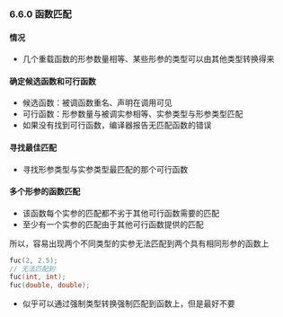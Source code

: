 ### 6.6.0 函数匹配

#### 情况

* 几个重载函数的形参数量相等、某些形参的类型可以由其他类型转换得来

#### 确定候选函数和可行函数

* 候选函数：被调函数重名、声明在调用可见
* 可行函数：形参数量与被调实参相等、实参类型与形参类型匹配
* 如果没有找到可行函数，编译器报告无匹配函数的错误

#### 寻找最佳匹配

* 寻找形参类型与实参类型最匹配的那个可行函数

#### 多个形参的函数匹配

* 该函数每个实参的匹配都不劣于其他可行函数需要的匹配
* 至少有一个实参的匹配由于其他可行函数提供的匹配

所以，容易出现两个不同类型的实参无法匹配到两个具有相同形参的函数上

```C++
fuc(2, 2.5);
// 无法匹配到
fuc(int, int);
fuc(double, double);
```

* 似乎可以通过强制类型转换强制匹配到函数上，但是最好不要


